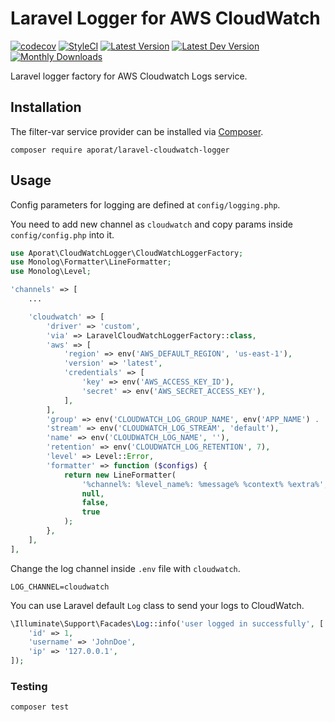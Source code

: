 # Laravel Logger for AWS CloudWatch

[![codecov](https://codecov.io/gh/aporat/laravel-cloudwatch-logger/graph/badge.svg?token=0WHTTGMINF)](https://codecov.io/gh/aporat/laravel-cloudwatch-logger)
[![StyleCI](https://github.styleci.io/repos/928392109/shield?branch=master)](https://github.styleci.io/repos/928392109?branch=master)
[![Latest Version](http://img.shields.io/packagist/v/aporat/laravel-cloudwatch-logger.svg?style=flat-square&logo=composer)](https://packagist.org/packages/aporat/laravel-cloudwatch-logger)
[![Latest Dev Version](https://img.shields.io/packagist/vpre/aporat/laravel-cloudwatch-logger.svg?style=flat-square&logo=composer)](https://packagist.org/packages/aporat/laravel-cloudwatch-logger#dev-develop)
[![Monthly Downloads](https://img.shields.io/packagist/dm/aporat/laravel-cloudwatch-logger.svg?style=flat-square&logo=composer)](https://packagist.org/packages/aporat/laravel-cloudwatch-logger)


Laravel logger factory for AWS Cloudwatch Logs service.

## Installation

The filter-var service provider can be installed via [Composer](https://getcomposer.org/).

```
composer require aporat/laravel-cloudwatch-logger
```

## Usage

Config parameters for logging are defined at `config/logging.php`.

You need to add new channel as `cloudwatch` and copy params inside `config/config.php` into it.

```php
use Aporat\CloudWatchLogger\CloudWatchLoggerFactory;
use Monolog\Formatter\LineFormatter;
use Monolog\Level;

'channels' => [
    ...

    'cloudwatch' => [
        'driver' => 'custom',
        'via' => LaravelCloudWatchLoggerFactory::class,
        'aws' => [
            'region' => env('AWS_DEFAULT_REGION', 'us-east-1'),
            'version' => 'latest',
            'credentials' => [
                'key' => env('AWS_ACCESS_KEY_ID'),
                'secret' => env('AWS_SECRET_ACCESS_KEY'),
            ],
        ],
        'group' => env('CLOUDWATCH_LOG_GROUP_NAME', env('APP_NAME') . '-' . env('APP_ENV')),
        'stream' => env('CLOUDWATCH_LOG_STREAM', 'default'),
        'name' => env('CLOUDWATCH_LOG_NAME', ''),
        'retention' => env('CLOUDWATCH_LOG_RETENTION', 7),
        'level' => Level::Error,
        'formatter' => function ($configs) {
            return new LineFormatter(
                '%channel%: %level_name%: %message% %context% %extra%',
                null,
                false,
                true
            );
        },
    ],
],
```

Change the log channel inside `.env` file with `cloudwatch`.

```dotenv
LOG_CHANNEL=cloudwatch
```

You can use Laravel default `Log` class to send your logs to CloudWatch.

```php
\Illuminate\Support\Facades\Log::info('user logged in successfully', [
    'id' => 1,
    'username' => 'JohnDoe',
    'ip' => '127.0.0.1',
]);
```

### Testing

```bash
composer test
```
